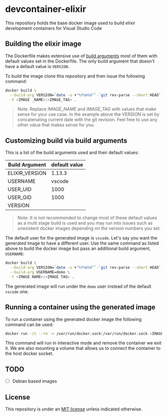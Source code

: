 # devcontainer-elixir

This repository holds the base docker image used to build elixir development containers for Visual Studio Code

## Building the elixir image

The Dockerfile makes extensive use of [build arguments](https://docs.docker.com/engine/reference/commandline/build/#set-build-time-variables---build-arg) most of them with default values set in the Dockerfile. The only build argument that doesn't have a default value is `VERSION`.

To build the image clone this repository and then issue the following command:

```sh
docker build \
  --build-arg VERSION=`date -u +"%Y%m%d"`-`git rev-parse --short HEAD` \
  -t <IMAGE _NAME>:<IMAGE_TAG> .
```

> Note: Replace _IMAGE_NAME_ and _IMAGE_TAG_ with values that make sense for your use case.
In the example above the VERSION is set by concatenating current date with the git revision. Feel free to use any other value that makes sense for you.

## Customizing build via build arguments

This is a list of the build arguments used and their default values:

| Build Argument | default value |
| -------------- | ------------- |
| ELIXIR_VERSION | 1.13.3 |
| USERNAME | vscode |
| USER_UID | 1000 |
| USER_GID | 1000 |
| VERSION | |

> Note: It is not recommended to change most of these default values as a multi stage build is used and you may run into issues such as unexistent docker images depending on the version numbers you set.

The default user for the generated image is `vscode`. Let's say you want the generated image to have a different user. Use the same command as listed above to build the docker image but pass an additional build argument, `USERNAME`:

```sh
docker build \
  --build-arg VERSION=`date -u +"%Y%m%d"`-`git rev-parse --short HEAD` \
  --build-arg USERNAME=demo \
  -t <IMAGE NAME>:<IMAGE TAG> .
```

The generated image will run under the `demo` user instead of the default `vscode` one.

## Running a container using the generated image

To run a container using the generated docker image the following command can be used:

```sh
docker run -it --rm -v /var/run/docker.sock:/var/run/docker.sock <IMAGE_ID>
```

This command will run in interactive mode and remove the container we exit it. We are also mounting a volume that allows us to connect the container to the host docker socket.

## TODO

- [ ] Debian based images

## License

This repository is under an [MIT license](https://github.com/pap/devcontainer-base/master/LICENSE) unless indicated otherwise.
